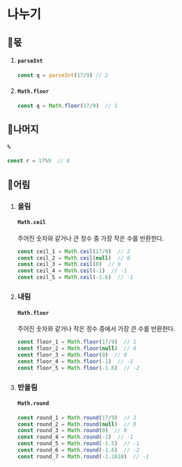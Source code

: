 # 나누기

## 🔎몫

1. #### `parseInt`

   ```javascript
   const q = parseInt(17/9) // 2
   ```

   

2. #### `Math.floor`

   ```javascript
   const q = Math.floor(17/9)  // 1
   ```

   

## 🔎나머지

#### `%`

```javascript
const r = 17%9  // 8
```



## 🔎어림

1. ### 올림

   #### `Math.ceil` 

   주어진 숫자와 같거나 큰 정수 중 가장 작은 수를 반환한다.

   ```javascript
   const ceil_1 = Math.ceil(17/9)  // 2
   const ceil_2 = Math.ceil(null)  // 0
   const ceil_3 = Math.ceil(0)  // 0
   const ceil_4 = Math.ceil(-1)  // -1
   const ceil_5 = Math.ceil(-1.6)  // -1
   ```

   

2. ### 내림

   #### `Math.floor` 

    주어진 숫자와 같거나 작은 정수 중에서 가장 큰 수를 반환한다.

   ```javascript
   const floor_1 = Math.floor(17/9)  // 1
   const floor_2 = Math.floor(null)  // 0
   const floor_3 = Math.floor(0)  // 0
   const floor_4 = Math.floor(-1)  // -1
   const floor_5 = Math.floor(-1.6)  // -2
   ```

   

3. ### 반올림

   #### `Math.round` 

   ```javascript
   const round_1 = Math.round(17/9)  // 2
   const round_2 = Math.round(null)  // 0
   const round_3 = Math.round(0)  // 0
   const round_4 = Math.round(-1)  // -1
   const round_5 = Math.round(-1.5)  // -1
   const round_6 = Math.round(-1.6)  // -2
   const round_7 = Math.round(-1.1818)  // -1
   ```

   